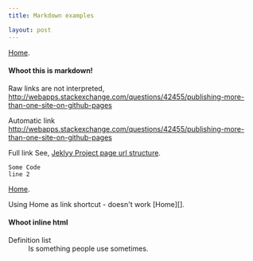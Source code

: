 ```yaml
---
title: Markdown examples

layout: post
---
```


[Home](index.html).

#### Whoot this is markdown!

Raw links are not interpreted,
http://webapps.stackexchange.com/questions/42455/publishing-more-than-one-site-on-github-pages

Automatic link
<http://webapps.stackexchange.com/questions/42455/publishing-more-than-one-site-on-github-pages>

Full link See, [Jeklyy Project page url structure](http://jekyllrb.com/docs/github-pages/#project-page-url-structure).


```
Some Code
line 2
```

[Home](index.html).

Using Home as link shortcut - doesn't work
[Home][].


#### Whoot inline html

<dl>
  <dt>Definition list</dt>
  <dd>Is something people use sometimes.</dd>
</dl>


